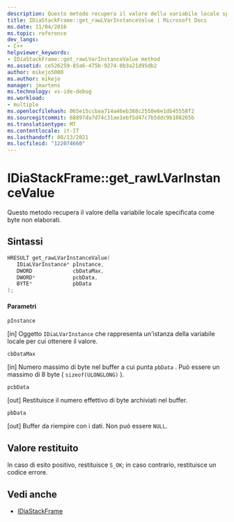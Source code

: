```yaml
---
description: Questo metodo recupera il valore della variabile locale specificata come byte non elaborati.
title: IDiaStackFrame::get_rawLVarInstanceValue | Microsoft Docs
ms.date: 11/04/2016
ms.topic: reference
dev_langs:
- C++
helpviewer_keywords:
- IDiaStackFrame::get_rawLVarInstanceValue method
ms.assetid: ce526259-85a6-475b-9274-0b3a21d95db2
author: mikejo5000
ms.author: mikejo
manager: jmartens
ms.technology: vs-ide-debug
ms.workload:
- multiple
ms.openlocfilehash: 065e15ccbaa714a46eb388c2550e6e1db45558f2
ms.sourcegitcommit: 68897da7d74c31ae1ebf5d47c7b5ddc9b108265b
ms.translationtype: MT
ms.contentlocale: it-IT
ms.lasthandoff: 08/13/2021
ms.locfileid: "122074660"
---
```

# <a name="idiastackframeget_rawlvarinstancevalue"></a>IDiaStackFrame::get_rawLVarInstanceValue
Questo metodo recupera il valore della variabile locale specificata come byte non elaborati.

## <a name="syntax"></a>Sintassi

```C++
HRESULT get_rawLVarInstanceValue(
   IDiaLVarInstance* pInstance,
   DWORD             cbDataMax,
   DWORD*            pcbData,
   BYTE*             pbData
);
```

#### <a name="parameters"></a>Parametri
 `pInstance`

[in] Oggetto `IDiaLVarInstance` che rappresenta un'istanza della variabile locale per cui ottenere il valore.

 `cbDataMax`

[in] Numero massimo di byte nel buffer a cui punta `pbData` . Può essere un massimo di 8 byte ( `sizeof(ULONGLONG)` ).

 `pcbData`

[out] Restituisce il numero effettivo di byte archiviati nel buffer.

 `pbData`

[out] Buffer da riempire con i dati. Non può essere `NULL`.

## <a name="return-value"></a>Valore restituito
 In caso di esito positivo, restituisce `S_OK`; in caso contrario, restituisce un codice errore.

## <a name="see-also"></a>Vedi anche
- [IDiaStackFrame](../../debugger/debug-interface-access/idiastackframe.md)
